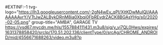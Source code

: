 #EXTINF:-1 tvg-logo="https://lh3.googleusercontent.com/-2gN4wEv_qPI/XjtKDwMuIQI/AAAAAAAAvrY/VTtJwZALBykDRnM8ia0Xbqi0FbREvdrZACK8BGAsYHg/s0/2020-02-05.png" group-title="AMBA", GARAGE TV https://vsd67.mycdn.me/hls/1557884111431.m3u8/sig/y_vi7QL0Hws/expires/1631378858420/srcIp/170.51.202.136/clientType/0/srcAg/CHROME_ANDROID/mid/4556671688263/video.m3u8?p
